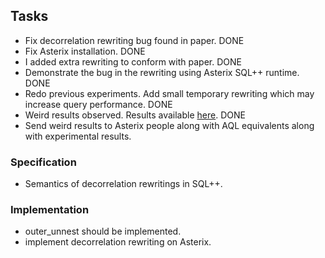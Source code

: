 ## Tasks

 - Fix decorrelation rewriting bug found in paper. DONE
 - Fix Asterix installation. DONE
 - I added extra rewriting to conform with paper. DONE
 - Demonstrate the bug in the rewriting using Asterix SQL++ runtime. DONE
 - Redo previous experiments. Add small temporary rewriting which may increase query performance. DONE
 - Weird results observed. Results available [here](https://docs.google.com/a/eng.ucsd.edu/spreadsheets/d/1FoHroij7HftomI488hI3tHVogK6vbAUVq3ZVhR37i6g/edit#gid=0). DONE
 - Send weird results to Asterix people along with AQL equivalents along with experimental results.

### Specification
 - Semantics of decorrelation rewritings in SQL++.
 
 
### Implementation
  - outer_unnest should be implemented.
 - implement decorrelation rewriting on Asterix.
 
 
